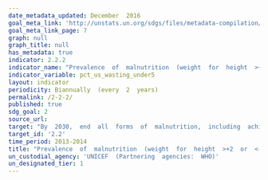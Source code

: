 ```yaml
---
date_metadata_updated: December  2016  
goal_meta_link: 'http://unstats.un.org/sdgs/files/metadata-compilation/Metadata-Goal-2.pdf'
goal_meta_link_page: 7
graph: null
graph_title: null
has_metadata: true
indicator: 2.2.2
indicator_name: "Prevalence  of  malnutrition  (weight  for  height  >+2  or  <-2  standard  deviation  from  the  median  of  the  WHO  Child  Growth  Standards)  among  children  under  5  years  of  age,  by  type  (wasting  and  overweight)"
indicator_variable: pct_us_wasting_under5
layout: indicator
periodicity: Biannually  (every  2  years)
permalink: /2-2-2/
published: true
sdg_goal: 2
source_url: 
target: "By  2030,  end  all  forms  of  malnutrition,  including  achieving,  by  2025,  the  internationally  agreed  targets  on  stunting  and  wasting  in  children  under  5  years  of  age,  and  address  the  nutritional  needs  of  adolescent  girls,  pregnant  and  lactating  women  and  older  persons."
target_id: '2.2'
time_period: 2013-2014
title: "Prevalence  of  malnutrition  (weight  for  height  >+2  or  <-2  standard  deviation  from  the  median  of  the  WHO  Child  Growth  Standards)  among  children  under  5  years  of  age,  by  type  (wasting  and  overweight)"
un_custodial_agency: 'UNICEF  (Partnering  agencies:  WHO)'
un_designated_tier: 1
---
```

